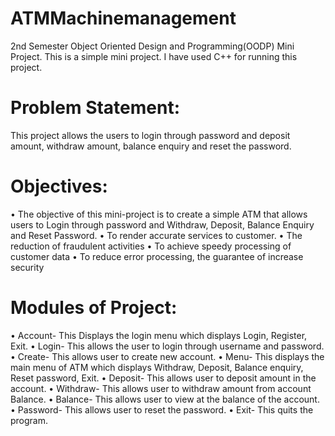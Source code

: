 # ATMMachinemanagement
2nd Semester Object Oriented Design and Programming(OODP) Mini Project. This is a simple mini project. I have used C++ for running this project.

# Problem Statement:
This project allows the users to login through password and deposit amount, withdraw amount,
balance enquiry and reset the password.

# Objectives:
• The objective of this mini-project is to create a simple ATM that allows users to Login
through password and Withdraw, Deposit, Balance Enquiry and Reset Password.
• To render accurate services to customer.
• The reduction of fraudulent activities
• To achieve speedy processing of customer data
• To reduce error processing, the guarantee of increase security


# Modules of Project:
• Account- This Displays the login menu which displays Login, Register, Exit.
• Login- This allows the user to login through username and password.
• Create- This allows user to create new account.
• Menu- This displays the main menu of ATM which displays Withdraw, Deposit, Balance
enquiry, Reset password, Exit.
• Deposit- This allows user to deposit amount in the account.
• Withdraw- This allows user to withdraw amount from account Balance.
• Balance- This allows user to view at the balance of the account.
• Password- This allows user to reset the password.
• Exit- This quits the program.
